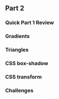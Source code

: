## Part 2

### Quick Part 1 Review


### Gradients


### Triangles


### CSS box-shadow


### CSS transform


### Challenges




